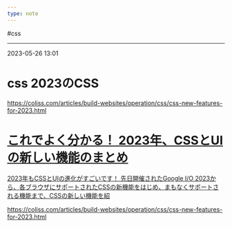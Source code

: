 ```yaml
---
type: note
---
```


#css

---
2023-05-26  13:01

# css 2023のCSS

https://coliss.com/articles/build-websites/operation/css/css-new-features-for-2023.html



<div class="rich-link-card-container"><a class="rich-link-card" href="https://coliss.com/articles/build-websites/operation/css/css-new-features-for-2023.html" target="_blank">
	<div class="rich-link-image-container">
		<div class="rich-link-image" style="background-image: url('https://coliss.com/wp-content/uploads-202302/2023052001@2x.png')">
	</div>
	</div>
	<div class="rich-link-card-text">
		<h1 class="rich-link-card-title">これでよく分かる！ 2023年、CSSとUIの新しい機能のまとめ</h1>
		<p class="rich-link-card-description">
		2023年もCSSとUIの進化がすごいです！ 先日開催されたGoogle I/O 2023から、各ブラウザにサポートされたCSSの新機能をはじめ、まもなくサポートされる機能まで、CSSの新しい機能を紹
		</p>
		<p class="rich-link-href">
		https://coliss.com/articles/build-websites/operation/css/css-new-features-for-2023.html
		</p>
	</div>
</a></div>

